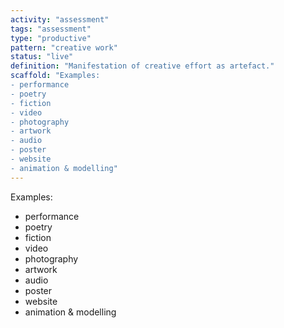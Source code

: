 ```yaml
---
activity: "assessment"
tags: "assessment"
type: "productive"
pattern: "creative work"
status: "live"
definition: "Manifestation of creative effort as artefact."
scaffold: "Examples:
- performance
- poetry
- fiction
- video
- photography
- artwork
- audio
- poster
- website
- animation & modelling"
---
```


Examples:
- performance
- poetry
- fiction
- video
- photography
- artwork
- audio
- poster
- website
- animation & modelling

